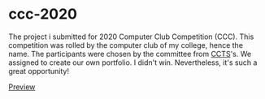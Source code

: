 # ccc-2020
The project i submitted for 2020 Computer Club Competition (CCC). This competition was rolled by the computer club of my college, hence the name. The participants were chosen by the committee from [CCTS](https://github.com/aintyourcat/ccts-2020)'s. We assigned to create our own portfolio. I didn't win. Nevertheless, it's such a great opportunity!

[Preview](https://aintyourcat.github.io/ccc-2020/)
